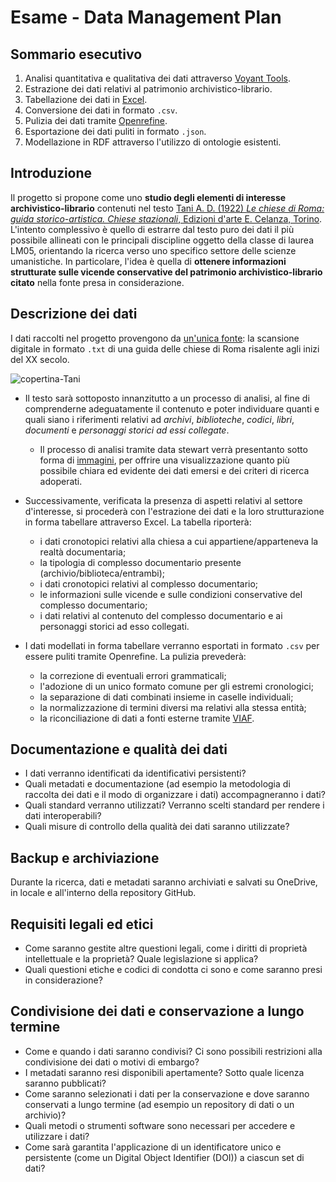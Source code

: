 # Esame - Data Management Plan


## Sommario esecutivo

1. Analisi quantitativa e qualitativa dei dati attraverso [Voyant Tools](https://voyant-tools.org/).
2. Estrazione dei dati relativi al patrimonio archivistico-librario.
3. Tabellazione dei dati in [Excel](https://www.microsoft.com/it-it/microsoft-365/excel?market=it).
4. Conversione dei dati in formato `.csv`.
5. Pulizia dei dati tramite [Openrefine](https://openrefine.org/).
6. Esportazione dei dati puliti in formato `.json`.
7. Modellazione in RDF attraverso l'utilizzo di ontologie esistenti.


## Introduzione

Il progetto si propone come uno **studio degli elementi di interesse archivistico-librario** contenuti nel testo [Tani A. D. (1922) *Le chiese di Roma: guida storico-artistica. Chiese stazionali*, Edizioni d'arte E. Celanza, Torino](https://archive.org/details/lechiesediromagu00tani/page/n9/mode/2up). 
L'intento complessivo è quello di estrarre dal testo puro dei dati il più possibile allineati con le principali discipline oggetto della classe di laurea LM05, orientando la ricerca verso uno specifico settore delle scienze umanistiche. In particolare, l'idea è quella di **ottenere informazioni strutturate sulle vicende conservative del patrimonio archivistico-librario citato** nella fonte presa in considerazione.


## Descrizione dei dati

I dati raccolti nel progetto provengono da [un'unica fonte](https://github.com/ggdrll/esame/tree/main/docs/fonti): la scansione digitale in formato `.txt` di una guida delle chiese di Roma risalente agli inizi del XX secolo. 

![copertina-Tani](https://www.picclickimg.com/6lwAAOSws9liaRzd/Le-Chiese-Di-Roma-Tani-A-D.webp)

* Il testo sarà sottoposto innanzitutto a un processo di analisi, al fine di comprenderne adeguatamente il contenuto e poter individuare quanti e quali siano i riferimenti relativi ad _archivi_, _biblioteche_, _codici_, _libri_, _documenti_ e _personaggi storici ad essi collegate_.
   * Il processo di analisi tramite data stewart verrà presentanto sotto forma di [immagini](https://github.com/ggdrll/esame/tree/main/docs/viz), per offrire una visualizzazione quanto più possibile chiara ed evidente dei dati emersi e dei criteri di ricerca adoperati.

  
* Successivamente, verificata la presenza di aspetti relativi al settore d'interesse, si procederà con l'estrazione dei dati e la loro strutturazione in forma tabellare attraverso Excel. La tabella riporterà:
  * i dati cronotopici relativi alla chiesa a cui appartiene/apparteneva la realtà documentaria;
  * la tipologia di complesso documentario presente (archivio/biblioteca/entrambi);
  * i dati cronotopici relativi al complesso documentario;
  * le informazioni sulle vicende e sulle condizioni conservative del complesso documentario;
  * i dati relativi al contenuto del complesso documentario e ai personaggi storici ad esso collegati.
* I dati modellati in forma tabellare verranno esportati in formato `.csv` per essere puliti tramite Openrefine. La pulizia prevederà:
     * la correzione di eventuali errori grammaticali;
     * l'adozione di un unico formato comune per gli estremi cronologici;
     * la separazione di dati combinati insieme in caselle individuali;
     * la normalizzazione di termini diversi ma relativi alla stessa entità;
     * la riconciliazione di dati a fonti esterne tramite [VIAF](https://viaf.org/en).
  



## Documentazione e qualità dei dati

- I dati verranno identificati da identificativi persistenti?
- Quali metadati e documentazione (ad esempio la metodologia di raccolta dei dati e il modo di organizzare i dati) accompagneranno i dati?
- Quali standard verranno utilizzati? Verranno scelti standard per rendere i dati interoperabili?
- Quali misure di controllo della qualità dei dati saranno utilizzate?

## Backup e archiviazione

Durante la ricerca, dati e metadati saranno archiviati e salvati su OneDrive, in locale e all'interno della repository GitHub.

## Requisiti legali ed etici

- Come saranno gestite altre questioni legali, come i diritti di proprietà intellettuale e la proprietà? Quale legislazione si applica?
- Quali questioni etiche e codici di condotta ci sono e come saranno presi in considerazione?

## Condivisione dei dati e conservazione a lungo termine

- Come e quando i dati saranno condivisi? Ci sono possibili restrizioni alla condivisione dei dati o motivi di embargo?
- I metadati saranno resi disponibili apertamente? Sotto quale licenza saranno pubblicati?
- Come saranno selezionati i dati per la conservazione e dove saranno conservati a lungo termine (ad esempio un repository di dati o un archivio)?
- Quali metodi o strumenti software sono necessari per accedere e utilizzare i dati?
- Come sarà garantita l'applicazione di un identificatore unico e persistente (come un Digital Object Identifier (DOI)) a ciascun set di dati?
